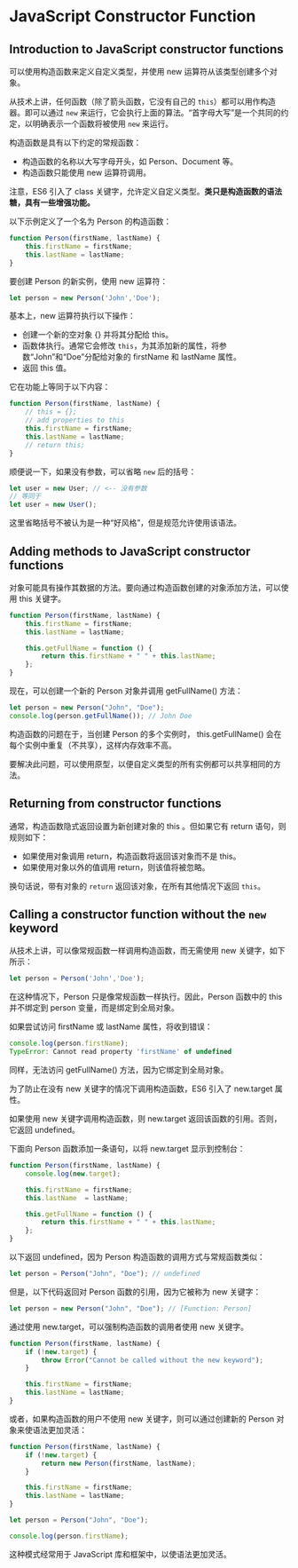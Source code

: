 # JavaScript Constructor Function

## Introduction to JavaScript constructor functions

可以使用构造函数来定义自定义类型，并使用 new 运算符从该类型创建多个对象。

从技术上讲，任何函数（除了箭头函数，它没有自己的 `this`）都可以用作构造器。即可以通过 `new` 来运行，它会执行上面的算法。“首字母大写”是一个共同的约定，以明确表示一个函数将被使用 `new` 来运行。

构造函数是具有以下约定的常规函数：

- 构造函数的名称以大写字母开头，如 Person、Document 等。
- 构造函数只能使用 new 运算符调用。

注意，ES6 引入了 class 关键字，允许定义自定义类型。**类只是构造函数的语法糖，具有一些增强功能。**

以下示例定义了一个名为 Person 的构造函数：

```js
function Person(firstName, lastName) {
    this.firstName = firstName;
    this.lastName = lastName;
}
```

要创建 Person 的新实例，使用 new 运算符：

```js
let person = new Person('John','Doe');
```

基本上，new 运算符执行以下操作：

- 创建一个新的空对象 {} 并将其分配给 this。
- 函数体执行。通常它会修改 `this`，为其添加新的属性，将参数“John”和“Doe”分配给对象的 firstName 和 lastName 属性。
- 返回 this 值。

它在功能上等同于以下内容：

```js
function Person(firstName, lastName) {
    // this = {};
    // add properties to this
    this.firstName = firstName;
    this.lastName = lastName;
    // return this;
}
```

顺便说一下，如果没有参数，可以省略 `new` 后的括号：

```javascript
let user = new User; // <-- 没有参数
// 等同于
let user = new User();
```

这里省略括号不被认为是一种“好风格”，但是规范允许使用该语法。

## Adding methods to JavaScript constructor functions

对象可能具有操作其数据的方法。要向通过构造函数创建的对象添加方法，可以使用 this 关键字。

```js
function Person(firstName, lastName) {
    this.firstName = firstName;
    this.lastName = lastName;

    this.getFullName = function () {
        return this.firstName + " " + this.lastName;
    };
}
```

现在，可以创建一个新的 Person 对象并调用 getFullName() 方法：

```js
let person = new Person("John", "Doe");
console.log(person.getFullName()); // John Doe
```

构造函数的问题在于，当创建 Person 的多个实例时， this.getFullName() 会在每个实例中重复（不共享），这样内存效率不高。

要解决此问题，可以使用原型，以便自定义类型的所有实例都可以共享相同的方法。

## Returning from constructor functions

通常，构造函数隐式返回设置为新创建对象的 this 。但如果它有 return 语句，则规则如下：

- 如果使用对象调用 return，构造函数将返回该对象而不是 this。
- 如果使用对象以外的值调用 return，则该值将被忽略。

换句话说，带有对象的 `return` 返回该对象，在所有其他情况下返回 `this`。

## Calling a constructor function without the `new` keyword

从技术上讲，可以像常规函数一样调用构造函数，而无需使用 new 关键字，如下所示：

```js
let person = Person('John','Doe');
```

在这种情况下，Person 只是像常规函数一样执行。因此，Person 函数中的 this 并不绑定到 person 变量，而是绑定到全局对象。

如果尝试访问 firstName 或 lastName 属性，将收到错误：

```js
console.log(person.firstName);
TypeError: Cannot read property 'firstName' of undefined
```

同样，无法访问 getFullName() 方法，因为它绑定到全局对象。

为了防止在没有 new 关键字的情况下调用构造函数，ES6 引入了 new.target 属性。

如果使用 new 关键字调用构造函数，则 new.target 返回该函数的引用。否则，它返回 undefined。

下面向 Person 函数添加一条语句，以将 new.target 显示到控制台：

```js
function Person(firstName, lastName) {
    console.log(new.target);

    this.firstName = firstName;
    this.lastName  = lastName;

    this.getFullName = function () {
        return this.firstName + " " + this.lastName;
    };
}
```

以下返回 undefined，因为 Person 构造函数的调用方式与常规函数类似：

```js
let person = Person("John", "Doe"); // undefined
```

但是，以下代码返回对 Person 函数的引用，因为它被称为 new 关键字：

```js
let person = new Person("John", "Doe"); // [Function: Person]
```

通过使用 new.target，可以强制构造函数的调用者使用 new 关键字。

```js
function Person(firstName, lastName) {
    if (!new.target) {
        throw Error("Cannot be called without the new keyword");
    }

    this.firstName = firstName;
    this.lastName = lastName;
}
```

或者，如果构造函数的用户不使用 new 关键字，则可以通过创建新的 Person 对象来使语法更加灵活：

```js
function Person(firstName, lastName) {
    if (!new.target) {
        return new Person(firstName, lastName);
    }

    this.firstName = firstName;
    this.lastName = lastName;
}

let person = Person("John", "Doe");

console.log(person.firstName);
```

这种模式经常用于 JavaScript 库和框架中，以使语法更加灵活。

